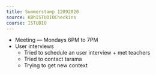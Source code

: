 ```yaml
---
title: Summerstamp 12092020
source: KBhISTUDIOCheckins
course: ISTUDIO
---
```


* Meeting — Mondays 6PM to 7PM
* User interviews
	* Tried to schedule an user interview + met teachers
	* Tried to contact tarama
	* Trying to get new context  
